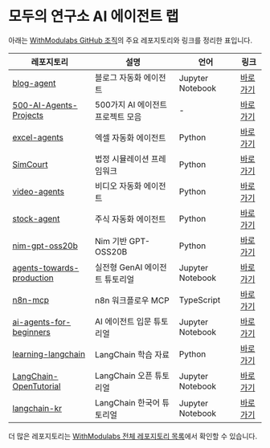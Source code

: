
# 모두의 연구소 AI 에이전트 랩

아래는 [WithModulabs GitHub 조직](https://github.com/WithModulabs)의 주요 레포지토리와 링크를 정리한 표입니다.

| 레포지토리 | 설명 | 언어 | 링크 |
|---|---|---|---|
| [blog-agent](https://github.com/WithModulabs/blog-agent) | 블로그 자동화 에이전트 | Jupyter Notebook | [바로가기](https://github.com/WithModulabs/blog-agent) |
| [500-AI-Agents-Projects](https://github.com/WithModulabs/500-AI-Agents-Projects) | 500가지 AI 에이전트 프로젝트 모음 | - | [바로가기](https://github.com/WithModulabs/500-AI-Agents-Projects) |
| [excel-agents](https://github.com/WithModulabs/excel-agents) | 엑셀 자동화 에이전트 | Python | [바로가기](https://github.com/WithModulabs/excel-agents) |
| [SimCourt](https://github.com/WithModulabs/SimCourt) | 법정 시뮬레이션 프레임워크 | Python | [바로가기](https://github.com/WithModulabs/SimCourt) |
| [video-agents](https://github.com/WithModulabs/video-agents) | 비디오 자동화 에이전트 | Python | [바로가기](https://github.com/WithModulabs/video-agents) |
| [stock-agent](https://github.com/WithModulabs/stock-agent) | 주식 자동화 에이전트 | Python | [바로가기](https://github.com/WithModulabs/stock-agent) |
| [nim-gpt-oss20b](https://github.com/WithModulabs/nim-gpt-oss20b) | Nim 기반 GPT-OSS20B | Python | [바로가기](https://github.com/WithModulabs/nim-gpt-oss20b) |
| [agents-towards-production](https://github.com/WithModulabs/agents-towards-production) | 실전형 GenAI 에이전트 튜토리얼 | Jupyter Notebook | [바로가기](https://github.com/WithModulabs/agents-towards-production) |
| [n8n-mcp](https://github.com/WithModulabs/n8n-mcp) | n8n 워크플로우 MCP | TypeScript | [바로가기](https://github.com/WithModulabs/n8n-mcp) |
| [ai-agents-for-beginners](https://github.com/WithModulabs/ai-agents-for-beginners) | AI 에이전트 입문 튜토리얼 | Jupyter Notebook | [바로가기](https://github.com/WithModulabs/ai-agents-for-beginners) |
| [learning-langchain](https://github.com/WithModulabs/learning-langchain) | LangChain 학습 자료 | Python | [바로가기](https://github.com/WithModulabs/learning-langchain) |
| [LangChain-OpenTutorial](https://github.com/WithModulabs/LangChain-OpenTutorial) | LangChain 오픈 튜토리얼 | Jupyter Notebook | [바로가기](https://github.com/WithModulabs/LangChain-OpenTutorial) |
| [langchain-kr](https://github.com/WithModulabs/langchain-kr) | LangChain 한국어 튜토리얼 | Jupyter Notebook | [바로가기](https://github.com/WithModulabs/langchain-kr) |

더 많은 레포지토리는 [WithModulabs 전체 레포지토리 목록](https://github.com/orgs/WithModulabs/repositories)에서 확인할 수 있습니다.
